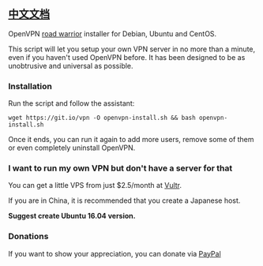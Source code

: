 ## [中文文档](https://github.com/CarGod/openvpn-install/blob/master/Chinese.md)

OpenVPN [road warrior](http://en.wikipedia.org/wiki/Road_warrior_%28computing%29) installer for Debian, Ubuntu and CentOS.

This script will let you setup your own VPN server in no more than a minute, even if you haven't used OpenVPN before. It has been designed to be as unobtrusive and universal as possible.

### Installation
Run the script and follow the assistant:

`wget https://git.io/vpn -O openvpn-install.sh && bash openvpn-install.sh`

Once it ends, you can run it again to add more users, remove some of them or even completely uninstall OpenVPN.

### I want to run my own VPN but don't have a server for that
You can get a little VPS from just $2.5/month at [Vultr](https://www.vultr.com/?ref=7137562).

If you are in China, it is recommended that you create a Japanese host.

**Suggest create Ubuntu 16.04 version.**

### Donations

If you want to show your appreciation, you can donate via [PayPal](https://www.paypal.me/cargod)
